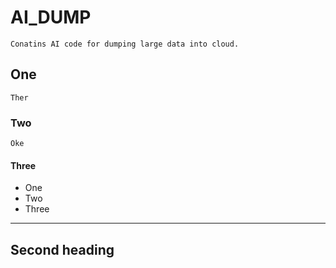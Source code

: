 # AI_DUMP
	Conatins AI code for dumping large data into cloud.

## One
	Ther
### Two
	Oke

#### Three
* One
* Two
* Three

---

## Second heading
